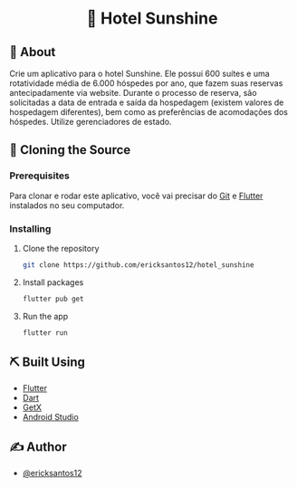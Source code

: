 <h1 align="center">🌄 Hotel Sunshine</h1>

## 🧐 About

Crie um aplicativo para o hotel Sunshine. Ele possui 600 suítes e uma rotatividade média de 6.000 hóspedes por ano, que fazem suas reservas antecipadamente via website. Durante o processo de reserva, são solicitadas a data de entrada e saída da hospedagem (existem valores de hospedagem diferentes), bem como as preferências de acomodações dos hóspedes. Utilize gerenciadores de estado.

## 🏁 Cloning the Source

### Prerequisites

Para clonar e rodar este aplicativo, você vai precisar do [Git](https://git-scm.com) e [Flutter](https://flutter.dev) instalados no seu computador.

### Installing

1. Clone the repository
   ```sh
   git clone https://github.com/ericksantos12/hotel_sunshine
   ```
2. Install packages
   ```sh
   flutter pub get
   ```
3. Run the app
   ```sh
   flutter run
   ```

## ⛏️ Built Using

- [Flutter](https://flutter.dev)
- [Dart](https://dart.dev)
- [GetX](https://pub.dev/packages/get)
- [Android Studio](https://developer.android.com/studio)

## ✍️ Author

- [@ericksantos12](https://github.com/ericksantos12)
